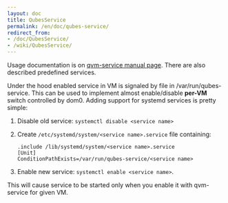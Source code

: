 ```yaml
---
layout: doc
title: QubesService
permalink: /en/doc/qubes-service/
redirect_from:
- /doc/QubesService/
- /wiki/QubesService/
---
```


Usage documentation is on [qvm-service manual page](/en/doc/dom0-tools/qvm-service/). There are also described predefined services.

Under the hood enabled service in VM is signaled by file in /var/run/qubes-service. This can be used to implement almost enable/disable **per-VM** switch controlled by dom0. Adding support for systemd services is pretty simple:

1.  Disable old service: `systemctl disable <service name>`
2.  Create `/etc/systemd/system/<service name>.service` file containing:

    ~~~
    .include /lib/systemd/system/<service name>.service
    [Unit]
    ConditionPathExists=/var/run/qubes-service/<service name>
    ~~~

3.  Enable new service: `systemctl enable <service name>`.

This will cause service to be started only when you enable it with qvm-service for given VM.
